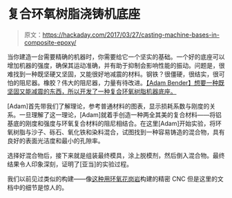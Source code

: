 # 复合环氧树脂浇铸机底座

> 原文：<https://hackaday.com/2017/03/27/casting-machine-bases-in-composite-epoxy/>

当你建造一台需要精确的机器时，你需要给它一个坚实的基础。一个好的底座可以增加机器的强度，确保其运动准确，并有助于抑制会影响性能的振动。问题是，很难找到一种既坚硬又坚固，又能很好地减震的材料。钢铁？很僵硬，很结实，很可怕的阻尼器。橡胶？伟大的阻尼器，力量有待改进。[【Adam Bender】想要一种既坚固又能减震的东西，所以开发了一种复合环氧树脂机器底座。](https://www.adambender.info/post/2017/03/25/epoxy-granite-machine-frame-how-to)

[Adam]首先带我们了解理论，参考普通材料的图表，显示损耗系数与刚度的关系。一旦理解了这一理论，[Adam]就着手创造一种两全其美的复合材料——将铝基底的刚度和强度与环氧复合材料的阻尼相结合。在这里[Adam]开始实验，将环氧树脂与沙子、砾石、氧化铁和染料混合，试图找到一种容易铸造的混合物，具有良好的表面光洁度和最小的孔隙率。

选择好混合物后，接下来就是组装最终模具，涂上脱模剂，然后倒入混合物。最终结果令人印象深刻，证明了[亚当]的实验过程。

我们以前见过类似的构建——像[这种用环氧花岗岩](http://hackaday.com/2016/05/01/precision-cnc-with-epoxy-granite/)构建的精密 CNC 但是这里的文档中的细节是惊人的。